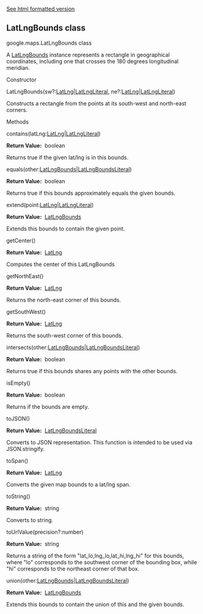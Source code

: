 [See html formatted version](https://huasofoundries.github.io/google-maps-documentation/LatLngBounds.html)


LatLngBounds class
------------------

google.maps.LatLngBounds class

A [LatLngBounds](https://github.com/amenadiel/google-maps-documentation/blob/master/docs/LatLngBounds.md) instance represents a rectangle in geographical coordinates, including one that crosses the 180 degrees longitudinal meridian.

Constructor

LatLngBounds(sw?:[LatLng](https://github.com/amenadiel/google-maps-documentation/blob/master/docs/LatLng.md)|[LatLngLiteral](https://github.com/amenadiel/google-maps-documentation/blob/master/docs/LatLngLiteral.md), ne?:[LatLng](https://github.com/amenadiel/google-maps-documentation/blob/master/docs/LatLng.md)|[LatLngLiteral](https://github.com/amenadiel/google-maps-documentation/blob/master/docs/LatLngLiteral.md))

Constructs a rectangle from the points at its south-west and north-east corners.

Methods

contains(latLng:[LatLng](https://github.com/amenadiel/google-maps-documentation/blob/master/docs/LatLng.md)|[LatLngLiteral](https://github.com/amenadiel/google-maps-documentation/blob/master/docs/LatLngLiteral.md))

**Return Value:**  boolean

Returns true if the given lat/lng is in this bounds.

equals(other:[LatLngBounds](https://github.com/amenadiel/google-maps-documentation/blob/master/docs/LatLngBounds.md)|[LatLngBoundsLiteral](https://github.com/amenadiel/google-maps-documentation/blob/master/docs/LatLngBoundsLiteral.md))

**Return Value:**  boolean

Returns true if this bounds approximately equals the given bounds.

extend(point:[LatLng](https://github.com/amenadiel/google-maps-documentation/blob/master/docs/LatLng.md)|[LatLngLiteral](https://github.com/amenadiel/google-maps-documentation/blob/master/docs/LatLngLiteral.md))

**Return Value:**  [LatLngBounds](https://github.com/amenadiel/google-maps-documentation/blob/master/docs/LatLngBounds.md)

Extends this bounds to contain the given point.

getCenter()

**Return Value:**  [LatLng](https://github.com/amenadiel/google-maps-documentation/blob/master/docs/LatLng.md)

Computes the center of this LatLngBounds

getNorthEast()

**Return Value:**  [LatLng](https://github.com/amenadiel/google-maps-documentation/blob/master/docs/LatLng.md)

Returns the north-east corner of this bounds.

getSouthWest()

**Return Value:**  [LatLng](https://github.com/amenadiel/google-maps-documentation/blob/master/docs/LatLng.md)

Returns the south-west corner of this bounds.

intersects(other:[LatLngBounds](https://github.com/amenadiel/google-maps-documentation/blob/master/docs/LatLngBounds.md)|[LatLngBoundsLiteral](https://github.com/amenadiel/google-maps-documentation/blob/master/docs/LatLngBoundsLiteral.md))

**Return Value:**  boolean

Returns true if this bounds shares any points with the other bounds.

isEmpty()

**Return Value:**  boolean

Returns if the bounds are empty.

toJSON()

**Return Value:**  [LatLngBoundsLiteral](https://github.com/amenadiel/google-maps-documentation/blob/master/docs/LatLngBoundsLiteral.md)

Converts to JSON representation. This function is intended to be used via JSON.stringify.

toSpan()

**Return Value:**  [LatLng](https://github.com/amenadiel/google-maps-documentation/blob/master/docs/LatLng.md)

Converts the given map bounds to a lat/lng span.

toString()

**Return Value:**  string

Converts to string.

toUrlValue(precision?:number)

**Return Value:**  string

Returns a string of the form "lat\_lo,lng\_lo,lat\_hi,lng\_hi" for this bounds, where "lo" corresponds to the southwest corner of the bounding box, while "hi" corresponds to the northeast corner of that box.

union(other:[LatLngBounds](https://github.com/amenadiel/google-maps-documentation/blob/master/docs/LatLngBounds.md)|[LatLngBoundsLiteral](https://github.com/amenadiel/google-maps-documentation/blob/master/docs/LatLngBoundsLiteral.md))

**Return Value:**  [LatLngBounds](https://github.com/amenadiel/google-maps-documentation/blob/master/docs/LatLngBounds.md)

Extends this bounds to contain the union of this and the given bounds.